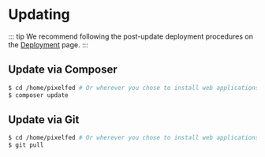 # Updating

::: tip 
We recommend following the post-update deployment procedures on the [Deployment](deployment.html) page.
:::


## Update via Composer

```bash
$ cd /home/pixelfed # Or wherever you chose to install web applications
$ composer update
```

## Update via Git

```bash
$ cd /home/pixelfed # Or wherever you chose to install web applications
$ git pull
```
